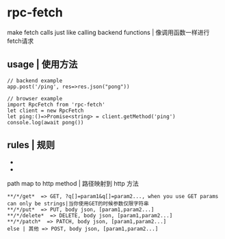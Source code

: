 # rpc-fetch

make fetch calls just like calling backend functions | 像调用函数一样进行fetch请求

## usage | 使用方法

```
// backend example
app.post('/ping', res=>res.json("pong"))
```

```
// browser example
import RpcFetch from 'rpc-fetch'
let client = new RpcFetch
let ping:()=>Promise<string> = client.getMethod('ping')
console.log(await pong())
```

## rules | 规则

- 
- 


path map to http method | 路径映射到 http 方法
```
**/*/get*  => GET, ?q[]=param1&q[]=param2..., when you use GET params can only be strings|当你使用GET的时候参数仅限字符串
**/*/put*  => PUT, body json, [param1,param2...]
**/*/delete*  => DELETE, body json, [param1,param2...]
**/*/patch*  => PATCH, body json, [param1,param2...]
else | 其他 => POST, body json, [param1,param2...]
```

